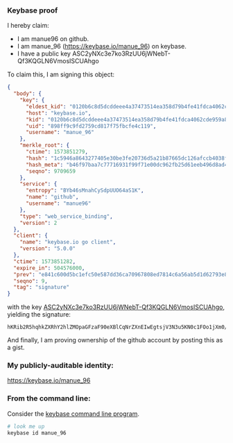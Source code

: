 ### Keybase proof

I hereby claim:

  * I am manue96 on github.
  * I am manue_96 (https://keybase.io/manue_96) on keybase.
  * I have a public key ASC2yNXc3e7ko3RzUU6jWNebT-Qf3KQGLN6VmosISCUAhgo

To claim this, I am signing this object:

```json
{
  "body": {
    "key": {
      "eldest_kid": "0120b6c8d5dcddeee4a37473514ea358d79b4fe41fdca4062cde959a8b08482500860a",
      "host": "keybase.io",
      "kid": "0120b6c8d5dcddeee4a37473514ea358d79b4fe41fdca4062cde959a8b08482500860a",
      "uid": "898ff9c9fd2759cd817f75fbcfe4c119",
      "username": "manue_96"
    },
    "merkle_root": {
      "ctime": 1573851279,
      "hash": "1c5946a8643277405e30be3fe20736d5a21b87665dc126afccb4038fa139e0d42b812b8f75d590f14626144c3e8cbbe93e8435962c279c04466f4e439ad12c0f",
      "hash_meta": "b46f97baa7c77716931f99f71e00dc962fb25d61eeb496d8ad4050665cfb8222",
      "seqno": 9709659
    },
    "service": {
      "entropy": "BYb46sMnahCySdpUUO64aS1K",
      "name": "github",
      "username": "manue96"
    },
    "type": "web_service_binding",
    "version": 2
  },
  "client": {
    "name": "keybase.io go client",
    "version": "5.0.0"
  },
  "ctime": 1573851282,
  "expire_in": 504576000,
  "prev": "e841c600d5bc1efc50e587dd36ca70967808ed7814c6a56ab5d1d62793e831e7",
  "seqno": 9,
  "tag": "signature"
}
```

with the key [ASC2yNXc3e7ko3RzUU6jWNebT-Qf3KQGLN6VmosISCUAhgo](https://keybase.io/manue_96), yielding the signature:

```
hKRib2R5hqhkZXRhY2hlZMOpaGFzaF90eXBlCqNrZXnEIwEgtsjV3N3u5KN0c1FOo1jXm0/kH9ykBizelZqLCEglAIYKp3BheWxvYWTESpcCCcQg6EHGANW8HvxQ5YfdNspwlngI7XgUxqVqtdHWJ5PoMefEICCxvhJCwG9/ZSnhEr3pDp91bUymnTFc6AJFkMMqnz4XAgHCo3NpZ8RAP29tYVMmeRxYep4x8tfDTTwvN/B5od5+HUtZWBQp724yTAq6VoAm3PSvr91eL1FoFW9Aam1712hCow9roWuRD6hzaWdfdHlwZSCkaGFzaIKkdHlwZQildmFsdWXEIId6MTJRWTfL34URQClPwHM80t59AK9RGnYqeHxT6O0Bo3RhZ80CAqd2ZXJzaW9uAQ==

```

And finally, I am proving ownership of the github account by posting this as a gist.

### My publicly-auditable identity:

https://keybase.io/manue_96

### From the command line:

Consider the [keybase command line program](https://keybase.io/download).

```bash
# look me up
keybase id manue_96
```
